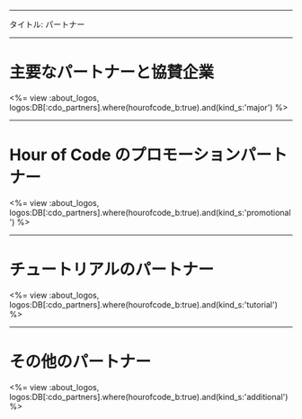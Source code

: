 * * *

タイトル: パートナー

* * *

# 主要なパートナーと協賛企業

<%= view :about_logos, logos:DB[:cdo_partners].where(hourofcode_b:true).and(kind_s:'major') %>

* * *

# Hour of Code のプロモーションパートナー

<%= view :about_logos, logos:DB[:cdo_partners].where(hourofcode_b:true).and(kind_s:'promotional') %>

* * *

# チュートリアルのパートナー

<%= view :about_logos, logos:DB[:cdo_partners].where(hourofcode_b:true).and(kind_s:'tutorial') %>

* * *

# その他のパートナー

<%= view :about_logos, logos:DB[:cdo_partners].where(hourofcode_b:true).and(kind_s:'additional') %>